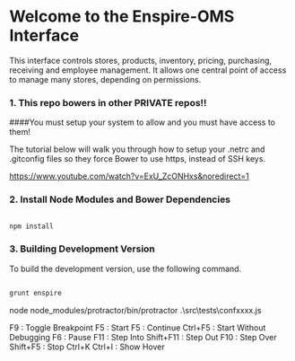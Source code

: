 Welcome to the Enspire-OMS Interface
===============

This interface controls stores, products, inventory, pricing, purchasing, receiving and employee management. It allows one central point of access to manage many stores, depending on permissions.

### 1. This repo bowers in other PRIVATE repos!!
####You must setup your system to allow and you must have access to them!

The tutorial below will walk you through how to setup your .netrc and .gitconfig files so they force Bower to use https, instead of SSH keys.

https://www.youtube.com/watch?v=ExU_ZcONHxs&noredirect=1

### 2. Install Node Modules and Bower Dependencies

```bash

npm install

```



### 3. Building Development Version

To build the development version, use the following command.

```bash

grunt enspire

```
node node_modules/protractor/bin/protractor .\src\tests\confxxxx.js

F9 : Toggle Breakpoint
F5 : Start
F5 : Continue
Ctrl+F5 : Start Without Debugging
F6 : Pause
F11 : Step Into
Shift+F11 : Step Out
F10 : Step Over
Shift+F5 : Stop
Ctrl+K Ctrl+I : Show Hover